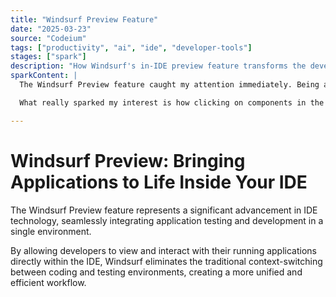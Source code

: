 ```yaml
---
title: "Windsurf Preview Feature"
date: "2025-03-23"
source: "Codeium"
tags: ["productivity", "ai", "ide", "developer-tools"]
stages: ["spark"]
description: "How Windsurf's in-IDE preview feature transforms the developer experience by bringing real-time application testing directly into the workflow"
sparkContent: |
  The Windsurf Preview feature caught my attention immediately. Being able to view and interact with my application directly in the IDE rather than constantly switching between windows has transformed my coding experience. 

  What really sparked my interest is how clicking on components in the preview automatically sends relevant errors to Cascade, creating this seamless feedback loop between code, preview, and AI assistance. It's thoughtfully integrated from day one, making development more intuitive even for those of us who don't code full-time.

---
```


# Windsurf Preview: Bringing Applications to Life Inside Your IDE

The Windsurf Preview feature represents a significant advancement in IDE technology, seamlessly integrating application testing and development in a single environment.

By allowing developers to view and interact with their running applications directly within the IDE, Windsurf eliminates the traditional context-switching between coding and testing environments, creating a more unified and efficient workflow.
